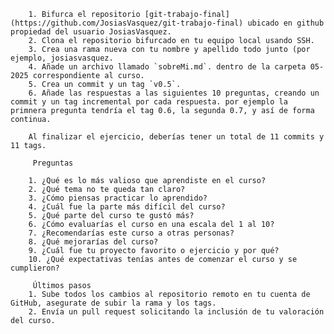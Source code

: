         1. Bifurca el repositorio [git-trabajo-final](https://github.com/JosiasVasquez/git-trabajo-final) ubicado en github propiedad del usuario JosiasVasquez.
        2. Clona el repositorio bifurcado en tu equipo local usando SSH.
        3. Crea una rama nueva con tu nombre y apellido todo junto (por ejemplo, josiasvasquez.
        4. Añade un archivo llamado `sobreMi.md`. dentro de la carpeta 05-2025 correspondiente al curso.
        5. Crea un commit y un tag `v0.5`.
        6. Añade las respuestas a las siguientes 10 preguntas, creando un commit y un tag incremental por cada respuesta. por ejemplo la primnera pregunta tendría el tag 0.6, la segunda 0.7, y así de forma continua.

        Al finalizar el ejercicio, deberías tener un total de 11 commits y 11 tags.

         Preguntas

        1. ¿Qué es lo más valioso que aprendiste en el curso?
        2. ¿Qué tema no te queda tan claro?
        3. ¿Cómo piensas practicar lo aprendido?
        4. ¿Cuál fue la parte más difícil del curso?
        5. ¿Qué parte del curso te gustó más?
        6. ¿Cómo evaluarías el curso en una escala del 1 al 10?
        7. ¿Recomendarías este curso a otras personas?
        8. ¿Qué mejorarías del curso?
        9. ¿Cuál fue tu proyecto favorito o ejercicio y por qué?
        10. ¿Qué expectativas tenías antes de comenzar el curso y se cumplieron?

         Últimos pasos
        1. Sube todos los cambios al repositorio remoto en tu cuenta de GitHub, asegurate de subir la rama y los tags.
        2. Envía un pull request solicitando la inclusión de tu valoración del curso.